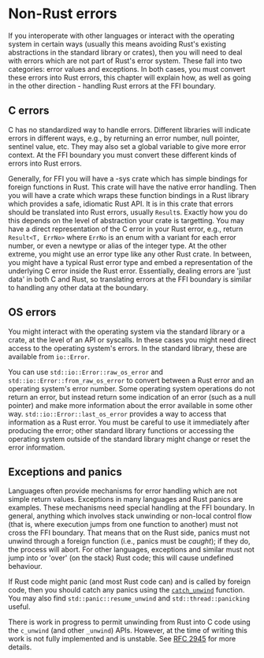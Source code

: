 # Non-Rust errors

If you interoperate with other languages or interact with the operating system in certain ways (usually this means avoiding Rust's existing abstractions in the standard library or crates), then you will need to deal with errors which are not part of Rust's error system. These fall into two categories: error values and exceptions. In both cases, you must convert these errors into Rust errors, this chapter will explain how, as well as going in the other direction - handling Rust errors at the FFI boundary.

## C errors

C has no standardized way to handle errors. Different libraries will indicate errors in different ways, e.g., by returning an error number, null pointer, sentinel value, etc. They may also set a global variable to give more error context. At the FFI boundary you must convert these different kinds of errors into Rust errors.

Generally, for FFI you will have a -sys crate which has simple bindings for foreign functions in Rust. This crate will have the native error handling. Then you will have a crate which wraps these function bindings in a Rust library which provides a safe, idiomatic Rust API. It is in this crate that errors should be translated into Rust errors, usually `Result`s. Exactly how you do this depends on the level of abstraction your crate is targetting. You may have a direct representation of the C error in your Rust error, e.g., return `Result<T, ErrNo>` where `ErrNo` is an enum with a variant for each error number, or even a newtype or alias of the integer type. At the other extreme, you might use an error type like any other Rust crate. In between, you might have a typical Rust error type and embed a representation of the underlying C error inside the Rust error. Essentially, dealing errors are 'just data' in both C and Rust, so translating errors at the FFI boundary is similar to handling any other data at the boundary.


## OS errors

You might interact with the operating system via the standard library or a crate, at the level of an API or syscalls. In these cases you might need direct access to the operating system's errors. In the standard library, these are available from `io::Error`.

You can use `std::io::Error::raw_os_error` and `std::io::Error::from_raw_os_error` to convert between a Rust error and an operating system's error number. Some operating system operations do not return an error, but instead return some indication of an error (such as a null pointer) and make more information about the error available in some other way. `std::io::Error::last_os_error` provides a way to access that information as a Rust error. You must be careful to use it immediately after producing the error; other standard library functions or accessing the operating system outside of the standard library might change or reset the error information.


## Exceptions and panics

Languages often provide mechanisms for error handling which are not simple return values. Exceptions in many languages and Rust panics are examples. These mechanisms need special handling at the FFI boundary. In general, anything which involves stack unwinding or non-local control flow (that is, where execution jumps from one function to another) must not cross the FFI boundary. That means that on the Rust side, panics must not unwind through a foreign function (i.e., panics must be *caught*); if they do, the process will abort. For other languages, exceptions and similar must not jump into or 'over' (on the stack) Rust code; this will cause undefined behaviour.

If Rust code might panic (and most Rust code can) and is called by foreign code, then you should catch any panics using the [`catch_unwind`](https://doc.rust-lang.org/stable/std/panic/fn.catch_unwind.html) function. You may also find `std::panic::resume_unwind` and `std::thread::panicking` useful.

There is work in progress to permit unwinding from Rust into C code using the `c_unwind` (and other `_unwind`) APIs. However, at the time of writing this work is not fully implemented and is unstable. See [RFC 2945](https://github.com/rust-lang/rfcs/blob/master/text/2945-c-unwind-abi.md) for more details.
